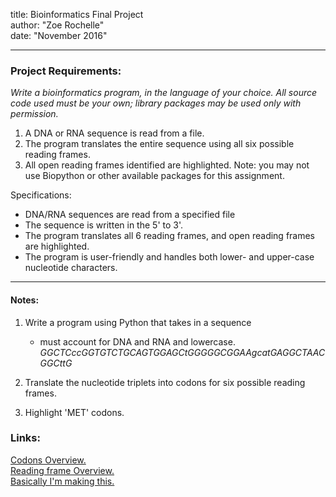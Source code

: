 title: Bioinformatics Final Project  
author: "Zoe Rochelle"  
date: "November 2016"  

---

### Project Requirements:
*Write a bioinformatics program, in the language of your choice. All source code used must be your own; library packages may be used only with permission.*
	
1. A DNA or RNA sequence is read from a file.
2. The program translates the entire sequence using all six possible reading frames.
3. All open reading frames identified are highlighted.
Note: you may not use Biopython or other available packages for this assignment.

Specifications:
* DNA/RNA sequences are read from a specified file
* The sequence is written in the 5' to 3'.
* The program translates all 6 reading frames, and open reading frames are highlighted.
* The program is user-friendly and handles both lower- and upper-case nucleotide characters.  

---

#### Notes:
1. Write a program using Python that takes in a sequence
	* must account for DNA and RNA and lowercase.
*GGCTCccGGTGTCTGCAGTGGAGCtGGGGGCGGAAgcatGAGGCTAACGGCttG*

3. Translate the nucleotide triplets into codons for six possible reading frames.
4. Highlight 'MET' codons.

### Links:
[Codons Overview.](https://en.wikipedia.org/wiki/DNA_codon_table)  
[Reading frame Overview.](https://en.wikipedia.org/wiki/Open_reading_frame)  
[Basically I'm making this.](https://web.expasy.org/translate/)  
